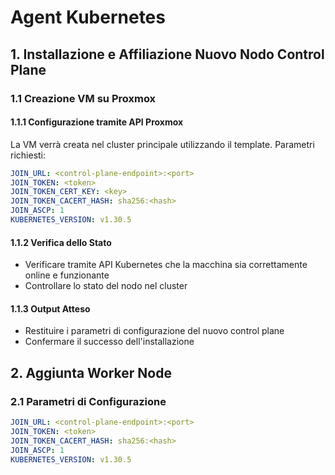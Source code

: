 # Agent Kubernetes

## 1. Installazione e Affiliazione Nuovo Nodo Control Plane

### 1.1 Creazione VM su Proxmox

#### 1.1.1 Configurazione tramite API Proxmox
La VM verrà creata nel cluster principale utilizzando il template. Parametri richiesti:

```yaml
JOIN_URL: <control-plane-endpoint>:<port>
JOIN_TOKEN: <token>
JOIN_TOKEN_CERT_KEY: <key>
JOIN_TOKEN_CACERT_HASH: sha256:<hash>
JOIN_ASCP: 1
KUBERNETES_VERSION: v1.30.5
```

#### 1.1.2 Verifica dello Stato
- Verificare tramite API Kubernetes che la macchina sia correttamente online e funzionante
- Controllare lo stato del nodo nel cluster

#### 1.1.3 Output Atteso
- Restituire i parametri di configurazione del nuovo control plane
- Confermare il successo dell'installazione

## 2. Aggiunta Worker Node

### 2.1 Parametri di Configurazione

```yaml
JOIN_URL: <control-plane-endpoint>:<port>
JOIN_TOKEN: <token>
JOIN_TOKEN_CACERT_HASH: sha256:<hash>
JOIN_ASCP: 1
KUBERNETES_VERSION: v1.30.5
```


